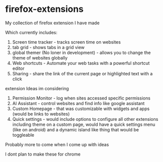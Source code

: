 # firefox-extensions
My collection of firefox extension I have made

Which currently includes:
1. Screen time tracker - tracks screen time on websites
2. tab grid - shows tabs in a grid view
3. global themer (No loner in development) - allows you to change the theme of websites globally
4. Web shortcuts - Automate your web tasks with a powerful shortcut editor
5. Sharing - share the link of the current page or highlighted text with a click

extension Ideas im considering
1. Permission Monitor - log when sites accessed specific permissions
2. AI Assistant - control websites and find info like google assistant
3. Custom Homepage - that was customizable with widgets and apps (would be links to websites)
4. Quick settings - would include options to configure all other extensions including theme on a custom page, would have a quick settings menu (like on android) and a dynamic island like thing that would be toggleable

Probably more to come when I come up with ideas

I dont plan to make these for chrome
